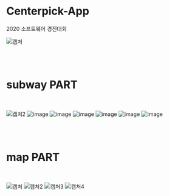 # Centerpick-App
2020 소프트웨어 경진대회 

![캡처](https://user-images.githubusercontent.com/81459048/117236085-f8417700-ae62-11eb-9c48-451dc09aa674.PNG)

<br/><br/>
# subway PART
<br/>

![캡처2](https://user-images.githubusercontent.com/81459048/117236297-64bc7600-ae63-11eb-9505-ccbf24e390fc.PNG)
![image](https://user-images.githubusercontent.com/81459048/147174625-c039ad87-6ac4-4242-84aa-2bbc60a25437.png)
![image](https://user-images.githubusercontent.com/81459048/147174649-dfcb38c1-bda6-4600-ab0d-29f98e60848d.png)
![image](https://user-images.githubusercontent.com/81459048/147174683-b19ff932-71e1-4886-9b46-3261fe0fdc2f.png)
![image](https://user-images.githubusercontent.com/81459048/147174714-583095c5-bd16-40e6-8ab5-06fc274cae52.png)
![image](https://user-images.githubusercontent.com/81459048/147174732-bf2bac06-226b-43f8-bab3-85db24df29b5.png)
![image](https://user-images.githubusercontent.com/81459048/147174932-4b52e0a4-60ee-4ef4-9b00-c7df991d978b.png)

<br/><br/>



# map PART
<br/>


![캡처](https://user-images.githubusercontent.com/81459048/117236621-ffb55000-ae63-11eb-9134-95e6b602171f.PNG)
![캡처2](https://user-images.githubusercontent.com/81459048/117236629-0348d700-ae64-11eb-8428-be779e3d6f7a.PNG)
![캡처3](https://user-images.githubusercontent.com/81459048/117236630-05129a80-ae64-11eb-9c51-e42183ee78f2.PNG)
![캡처4](https://user-images.githubusercontent.com/81459048/117236632-0774f480-ae64-11eb-8a12-34fca89f6ef9.PNG)

